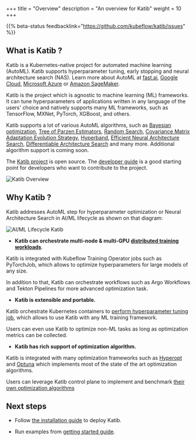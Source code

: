 +++
title = "Overview"
description = "An overview for Katib"
weight = 10
+++

{{% beta-status
  feedbacklink="https://github.com/kubeflow/katib/issues" %}}

## What is Katib ?

Katib is a Kubernetes-native project for automated machine learning (AutoML).
Katib supports hyperparameter tuning, early stopping and
neural architecture search (NAS).
Learn more about AutoML at [fast.ai](https://www.fast.ai/2018/07/16/auto-ml2/),
[Google Cloud](https://cloud.google.com/automl),
[Microsoft Azure](https://docs.microsoft.com/en-us/azure/machine-learning/concept-automated-ml#automl-in-azure-machine-learning) or
[Amazon SageMaker](https://aws.amazon.com/blogs/aws/amazon-sagemaker-autopilot-fully-managed-automatic-machine-learning/).

Katib is the project which is agnostic to machine learning (ML) frameworks.
It can tune hyperparameters of applications written in any language
of the users' choice and natively supports many ML frameworks,
such as TensorFlow, MXNet, PyTorch, XGBoost, and others.

Katib supports a lot of various AutoML algorithms, such as
[Bayesian optimization](https://arxiv.org/pdf/1012.2599.pdf),
[Tree of Parzen Estimators](https://papers.nips.cc/paper/2011/file/86e8f7ab32cfd12577bc2619bc635690-Paper.pdf),
[Random Search](https://en.wikipedia.org/wiki/Hyperparameter_optimization#Random_search),
[Covariance Matrix Adaptation Evolution Strategy](https://en.wikipedia.org/wiki/CMA-ES),
[Hyperband](https://arxiv.org/pdf/1603.06560.pdf),
[Efficient Neural Architecture Search](https://arxiv.org/abs/1802.03268),
[Differentiable Architecture Search](https://arxiv.org/abs/1806.09055)
and many more. Additional algorithm support is coming soon.

The [Katib project](https://github.com/kubeflow/katib) is open source.
The [developer guide](https://github.com/kubeflow/katib/blob/master/docs/developer-guide.md)
is a good starting point for developers who want to contribute to the project.

<img src="/docs/components/katib/images/katib-overview.drawio.png"
  alt="Katib Overview"
  class="mt-3 mb-3">

## Why Katib ?

Katib addresses AutoML step for hyperparameter optimization or Neural Architecture Search
in AI/ML lifecycle as shown on that diagram:

<img src="/docs/components/katib/images/ml-lifecycle-katib.drawio.svg"
  alt="AI/ML Lifecycle Katib"
  class="mt-3 mb-3">

- **Katib can orchestrate multi-node & multi-GPU [distributed training workloads](/docs/components/katib/user-guides/trial-template)**.

Katib is integrated with Kubeflow Training Operator jobs such as PyTorchJob, which allows to
optimize hyperparameters for large models of any size.

In addition to that, Katib can orchestrate workflows such as Argo Workflows and Tekton Pipelines
for more advanced optimization task.

- **Katib is extensible and portable.**

Katib orchestrate Kubernetes containers to [perform hyperparameter tuning job](/docs/components/katib/reference/archiecture),
which allows to use Katib with any ML training framework.

Users can even use Katib to optimize non-ML tasks as long as optimization metrics can be collected.

- **Katib has rich support of optimization algorithm.**

Katib is integrated with many optimization frameworks such as [Hyperopt](https://hyperopt.github.io/hyperopt/) and
[Optuna](https://optuna.org/) which implements most of the state of the art optimization algorithms.

Users can leverage Katib control plane to implement and benchmark [their own optimization algorithms](/docs/components/katib/user-guides/hp-tuning/configure-algorithm)

## Next steps

- Follow [the installation guide](/docs/components/katib/installation/) to deploy Katib.

- Run examples from [getting started guide](/docs/components/katib/getting-started/).
